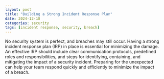 ```yaml
---
layout: post
title: "Building a Strong Incident Response Plan"
date: 2024-12-18
categories: security
tags: [incident response, security, breach]
---
```


No security system is perfect, and breaches may still occur. Having a strong incident response plan (IRP) in place is essential for minimizing the damage. An effective IRP should include clear communication protocols, predefined roles and responsibilities, and steps for identifying, containing, and mitigating the impact of a security incident. Preparing for the unexpected can help your team respond quickly and efficiently to minimize the impact of a breach.
